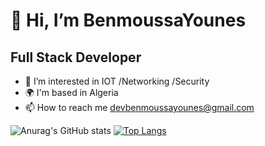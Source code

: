  # **👋 Hi, I’m BenmoussaYounes**
 ## Full Stack Developer
- 👀 I’m interested in IOT /Networking  /Security 
- 🌍 I'm based in Algeria
- 📫 How to reach me devbenmoussayounes@gmail.com
 
![Anurag's GitHub stats](https://github-readme-stats.vercel.app/api?username=BENMOUSSAYounes&show_icons=true&theme=radical)
[![Top Langs](https://github-readme-stats.vercel.app/api/top-langs/?username=BENMOUSSAYounes)](https://github.com/anuraghazra/github-readme-stats)
